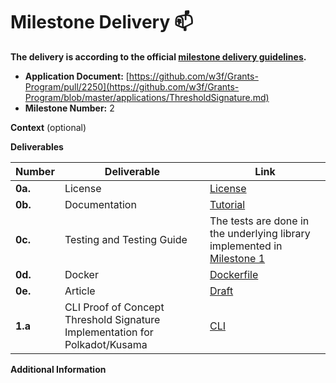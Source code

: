 # Milestone Delivery :mailbox:

**The delivery is according to the official [milestone delivery guidelines](https://github.com/w3f/Grants-Program/blob/master/docs/Support%20Docs/milestone-deliverables-guidelines.md).**  

* **Application Document:** [https://github.com/w3f/Grants-Program/pull/2250](https://github.com/w3f/Grants-Program/blob/master/applications/ThresholdSignature.md)
* **Milestone Number:** 2

**Context** (optional)

**Deliverables**

| Number | Deliverable | Link |
| ------------- | ------------- | ----------- |
| **0a.** | License | [License](https://github.com/Fiono11/cli/blob/main/LICENSE) |
| **0b.** | Documentation | [Tutorial](https://github.com/Fiono11/cli/blob/main/README.md) |
| **0c.** | Testing and Testing Guide | The tests are done in the underlying library implemented in [Milestone 1](https://github.com/w3f/Grant-Milestone-Delivery/pull/1203) |
| **0d.** | Docker | [Dockerfile](https://github.com/Fiono11/cli/blob/main/Dockerfile) |
| **0e.** | Article | [Draft](https://docs.google.com/document/d/1FSytmhBTpTCfM6HUZ3fK-ERXsvgdgwJAyN5dl8013oc/edit?tab=t.0) |
| **1.a** | CLI Proof of Concept Threshold Signature Implementation for Polkadot/Kusama | [CLI](https://github.com/Fiono11/cli) | 

**Additional Information**
